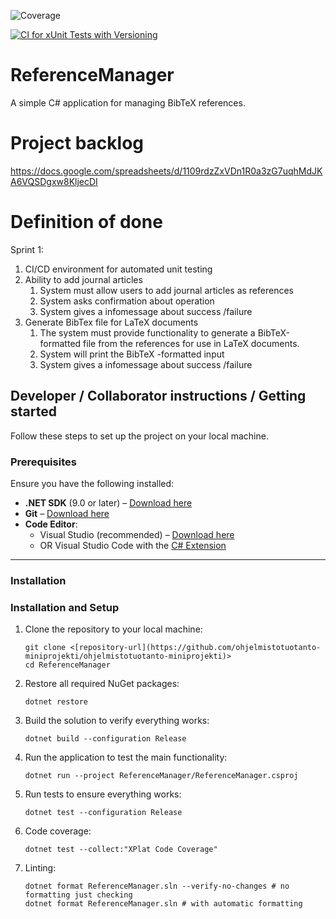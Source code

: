 ![Coverage](https://img.shields.io/badge/coverage-58.84%25-orange)

[![CI for xUnit Tests with Versioning](https://github.com/ohjelmistotuotanto-miniprojekti/ohjelmistotuotanto-miniprojekti/actions/workflows/ci.yml/badge.svg)](https://github.com/ohjelmistotuotanto-miniprojekti/ohjelmistotuotanto-miniprojekti/actions/workflows/ci.yml)

# ReferenceManager

A simple C# application for managing BibTeX references.

# Project backlog

https://docs.google.com/spreadsheets/d/1109rdzZxVDn1R0a3zG7uqhMdJKA6VQSDgxw8KljecDI

# Definition of done

Sprint 1:

1. CI/CD environment for automated unit testing
2. Ability to add journal articles
   1. System must allow users to add journal articles as references
   2. System asks confirmation about operation
   3. System gives a infomessage about success /failure
3. Generate BibTex file for LaTeX documents
   1. The system must provide functionality to generate a BibTeX-formatted file from the references for use in LaTeX documents.
   2. System will print the BibTeX -formatted input
   3. System gives a infomessage about success /failure

## Developer / Collaborator instructions / Getting started

Follow these steps to set up the project on your local machine.

### Prerequisites

Ensure you have the following installed:

- **.NET SDK** (9.0 or later) – [Download here](https://dotnet.microsoft.com/en-us/download)
- **Git** – [Download here](https://git-scm.com/)
- **Code Editor**:
  - Visual Studio (recommended) – [Download here](https://visualstudio.microsoft.com/)
  - OR Visual Studio Code with the [C# Extension](https://marketplace.visualstudio.com/items?itemName=ms-dotnettools.csharp)

---

### Installation

### Installation and Setup

1. Clone the repository to your local machine:
   ```
   git clone <[repository-url](https://github.com/ohjelmistotuotanto-miniprojekti/ohjelmistotuotanto-miniprojekti)>
   cd ReferenceManager
   ```
2. Restore all required NuGet packages:
   ```
   dotnet restore
   ```
3. Build the solution to verify everything works:
   ```
   dotnet build --configuration Release
   ```
4. Run the application to test the main functionality:
   ```
   dotnet run --project ReferenceManager/ReferenceManager.csproj
   ```
5. Run tests to ensure everything works:
   ```
   dotnet test --configuration Release
   ```
6. Code coverage:
   ```
   dotnet test --collect:"XPlat Code Coverage"
   ```
7. Linting:
   ```
   dotnet format ReferenceManager.sln --verify-no-changes # no formatting just checking
   dotnet format ReferenceManager.sln # with automatic formatting
   ```
